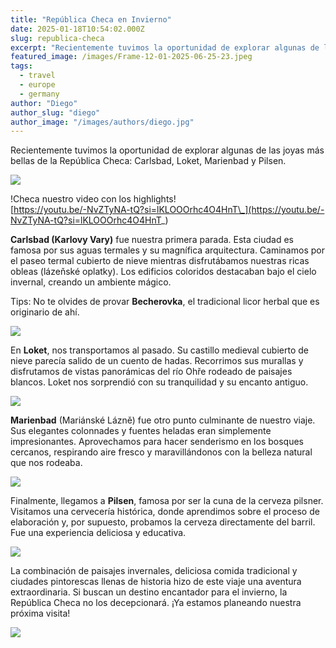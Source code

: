 ```yaml
---
title: "República Checa en Invierno"
date: 2025-01-18T10:54:02.000Z
slug: republica-checa
excerpt: "Recientemente tuvimos la oportunidad de explorar algunas de las joyas más bellas de la República Checa: Carlsbad, Loket, Marienbad y Pilsen. !Checa nuestro v..."
featured_image: /images/Frame-12-01-2025-06-25-23.jpeg
tags:
  - travel
  - europe
  - germany
author: "Diego"
author_slug: "diego"
author_image: "/images/authors/diego.jpg"
---
```


Recientemente tuvimos la oportunidad de explorar algunas de las joyas más bellas de la República Checa: Carlsbad, Loket, Marienbad y Pilsen.

![](/images/Screenshot-2025-01-18-at-11.26.55@0.5x.jpg)

!Checa nuestro video con los highlights!  
[https://youtu.be/-NvZTyNA-tQ?si=lKLOOOrhc4O4HnT\_](https://youtu.be/-NvZTyNA-tQ?si=lKLOOOrhc4O4HnT_)

**Carlsbad (Karlovy Vary)** fue nuestra primera parada. Esta ciudad es famosa por sus aguas termales y su magnífica arquitectura. Caminamos por el paseo termal cubierto de nieve mientras disfrutábamos nuestras ricas obleas (lázeňské oplatky). Los edificios coloridos destacaban bajo el cielo invernal, creando un ambiente mágico.

Tips: No te olvides de provar **Becherovka**, el tradicional licor herbal que es originario de ahí.

![](https://images.unsplash.com/photo-1680626645464-0d1027026b4a?crop=entropy&cs=tinysrgb&fit=max&fm=jpg&ixid=M3wxMTc3M3wwfDF8c2VhcmNofDE2fHxrYXJsb3ZpJTIwdmFyeXxlbnwwfHx8fDE3MzcxOTczMTZ8MA&ixlib=rb-4.0.3&q=80&w=2000)

En **Loket**, nos transportamos al pasado. Su castillo medieval cubierto de nieve parecía salido de un cuento de hadas. Recorrimos sus murallas y disfrutamos de vistas panorámicas del río Ohře rodeado de paisajes blancos. Loket nos sorprendió con su tranquilidad y su encanto antiguo.

![](/images/P1350488.jpeg)

**Marienbad** (Mariánské Lázně) fue otro punto culminante de nuestro viaje. Sus elegantes colonnades y fuentes heladas eran simplemente impresionantes. Aprovechamos para hacer senderismo en los bosques cercanos, respirando aire fresco y maravillándonos con la belleza natural que nos rodeaba.

![](/images/P1360073.jpeg)

Finalmente, llegamos a **Pilsen**, famosa por ser la cuna de la cerveza pilsner. Visitamos una cervecería histórica, donde aprendimos sobre el proceso de elaboración y, por supuesto, probamos la cerveza directamente del barril. Fue una experiencia deliciosa y educativa.

![](/images/P1350773.jpeg)

La combinación de paisajes invernales, deliciosa comida tradicional y ciudades pintorescas llenas de historia hizo de este viaje una aventura extraordinaria. Si buscan un destino encantador para el invierno, la República Checa no los decepcionará. ¡Ya estamos planeando nuestra próxima visita!

![](/images/Frame-18-01-2025-10-13-41--1-.jpeg)